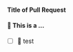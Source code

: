 #### Title of Pull Request

<!-- ✍️ Provide a concise and informative title for your pull request -->

#### 🤔 This is a ...

- [ ] 🌟 test

